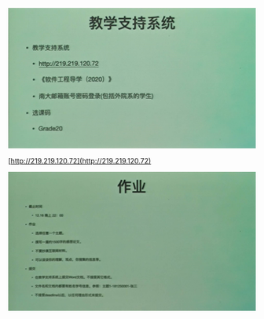 ![](2020-10-30-22-32-54.png)

[http://219.219.120.72](http://219.219.120.72)

![](2020-10-30-22-33-06.png)